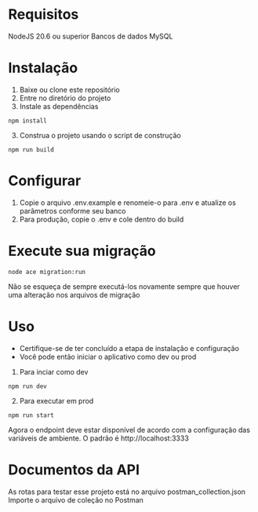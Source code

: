 # Requisitos
NodeJS 20.6 ou superior
Bancos de dados MySQL
# Instalação
1. Baixe ou clone este repositório
2. Entre no diretório do projeto
3. Instale as dependências
```
npm install
```
3. Construa o projeto usando o script de construção
```
npm run build
```

# Configurar
1. Copie o arquivo .env.example e renomeie-o para .env e atualize os parâmetros conforme seu banco
2. Para produção, copie o .env e cole dentro do build
   
# Execute sua migração
```
node ace migration:run
```
Não se esqueça de sempre executá-los novamente sempre que houver uma alteração nos arquivos de migração

# Uso
- Certifique-se de ter concluído a etapa de instalação e configuração
- Você pode então iniciar o aplicativo como dev ou prod
1. Para inciar como dev
```
npm run dev
```
2. Para executar em prod
```
npm run start
```
Agora o endpoint deve estar disponível de acordo com a configuração das variáveis ​​de ambiente. O padrão é http://localhost:3333

# Documentos da API
As rotas para testar esse projeto está no arquivo postman_collection.json
Importe o arquivo de coleção no Postman 
